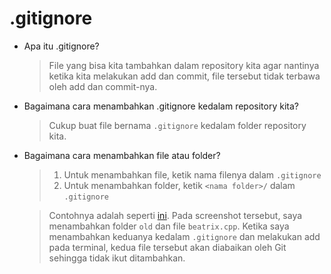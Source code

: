 # .gitignore

- Apa itu .gitignore?

    >File yang bisa kita tambahkan dalam repository kita agar nantinya ketika kita melakukan add dan commit, file tersebut tidak terbawa oleh add dan commit-nya.

- Bagaimana cara menambahkan .gitignore kedalam repository kita?

    >Cukup buat file bernama `.gitignore` kedalam folder repository kita.

- Bagaimana cara menambahkan file atau folder?

    >1. Untuk menambahkan file, ketik nama filenya dalam `.gitignore`
    >2. Untuk menambahkan folder, ketik `<nama folder>/` dalam `.gitignore`

    >Contohnya adalah seperti [ini](ss/17.png). Pada screenshot tersebut, saya menambahkan folder `old` dan file `beatrix.cpp`. Ketika saya menambahkan keduanya kedalam `.gitignore` dan melakukan add pada terminal, kedua file tersebut akan diabaikan oleh Git sehingga tidak ikut ditambahkan.